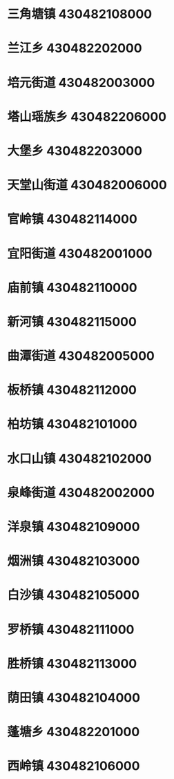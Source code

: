# 三角塘镇 430482108000
# 兰江乡 430482202000
# 培元街道 430482003000
# 塔山瑶族乡 430482206000
# 大堡乡 430482203000
# 天堂山街道 430482006000
# 官岭镇 430482114000
# 宜阳街道 430482001000
# 庙前镇 430482110000
# 新河镇 430482115000
# 曲潭街道 430482005000
# 板桥镇 430482112000
# 柏坊镇 430482101000
# 水口山镇 430482102000
# 泉峰街道 430482002000
# 洋泉镇 430482109000
# 烟洲镇 430482103000
# 白沙镇 430482105000
# 罗桥镇 430482111000
# 胜桥镇 430482113000
# 荫田镇 430482104000
# 蓬塘乡 430482201000
# 西岭镇 430482106000
